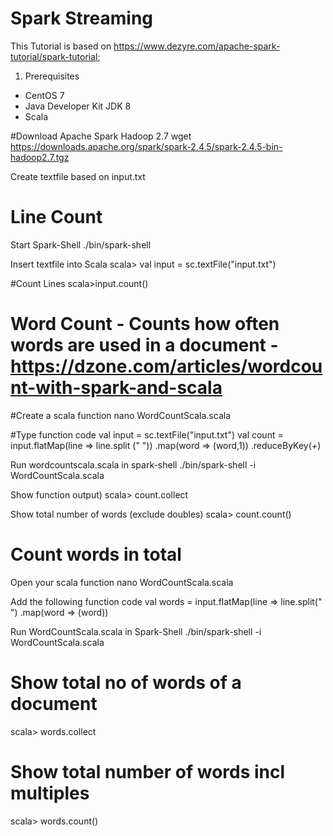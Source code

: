 # Spark Streaming

This Tutorial is based on https://www.dezyre.com/apache-spark-tutorial/spark-tutorial; 

1) Prerequisites
- CentOS 7
- Java Developer Kit JDK 8 
- Scala

#Download Apache Spark Hadoop 2.7
wget https://downloads.apache.org/spark/spark-2.4.5/spark-2.4.5-bin-hadoop2.7.tgz 

Create textfile based on input.txt

# Line Count

Start Spark-Shell
./bin/spark-shell

Insert textfile into Scala
scala> val input = sc.textFile("input.txt")

#Count Lines
scala>input.count()

# Word Count - Counts how often words are used in a document - https://dzone.com/articles/wordcount-with-spark-and-scala

#Create a scala function 
nano WordCountScala.scala

#Type function code
val input = sc.textFile("input.txt")
val count = input.flatMap(line => line.split (" "))
.map(word => (word,1))
.reduceByKey(_+_)

Run wordcountscala.scala in spark-shell
./bin/spark-shell -i WordCountScala.scala

Show function output)
scala> count.collect

Show total number of words (exclude doubles)
scala> count.count()

# Count words in total
Open your scala function
nano WordCountScala.scala

Add the following function code
val words = input.flatMap(line => line.split(" ")
.map(word => (word))

Run WordCountScala.scala in Spark-Shell
./bin/spark-shell -i WordCountScala.scala

# Show total no of words of a document
scala> words.collect

# Show total number of words incl multiples
scala> words.count()



